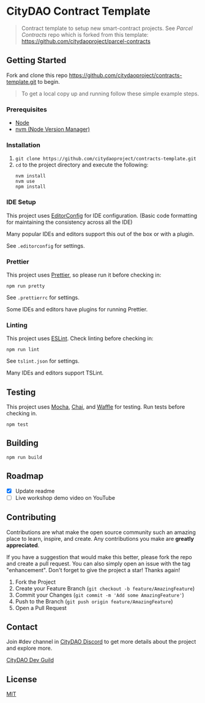 # CityDAO Contract Template

> Contract template to setup new smart-contract projects. See *Parcel Contracts* repo which is forked from this template: https://github.com/citydaoproject/parcel-contracts

## Getting Started

Fork and clone this repo https://github.com/citydaoproject/contracts-template.git to begin.  
> To get a local copy up and running follow these simple example steps.

### Prerequisites

  * [Node](https://nodejs.org/)
  * [nvm (Node Version Manager)](https://github.com/nvm-sh/nvm)


### Installation

1. `git clone https://github.com/citydaoproject/contracts-template.git`
2. `cd` to the project directory and execute the following:
    ```
    nvm install
    nvm use
    npm install
    ```

### IDE Setup

This project uses [EditorConfig](https://editorconfig.org/) for IDE configuration. (Basic code formatting for maintaining the consistency across all the IDE)

Many popular IDEs and editors support this out of the box or with a plugin.

See `.editorconfig` for settings.

### Prettier

This project uses [Prettier](https://prettier.io/), so please run it before checking in:

```
npm run pretty
```

See `.prettierrc` for settings.

Some IDEs and editors have plugins for running Prettier.

### Linting

This project uses [ESLint](https://eslint.org/). Check linting before checking in:

```
npm run lint
```

See `tslint.json` for settings.

Many IDEs and editors support TSLint.

## Testing

This project uses [Mocha](https://mochajs.org/), [Chai](https://www.chaijs.com/), and [Waffle](https://getwaffle.io/) for testing. Run tests before checking in.

```
npm test
```

## Building

```
npm run build
```

## Roadmap

- [x] Update readme
- [ ] Live workshop demo video on YouTube

## Contributing

Contributions are what make the open source community such an amazing place to learn, inspire, and create. Any contributions you make are **greatly appreciated**.

If you have a suggestion that would make this better, please fork the repo and create a pull request. You can also simply open an issue with the tag "enhancement".
Don't forget to give the project a star! Thanks again!

1. Fork the Project
2. Create your Feature Branch (`git checkout -b feature/AmazingFeature`)
3. Commit your Changes (`git commit -m 'Add some AmazingFeature'`)
4. Push to the Branch (`git push origin feature/AmazingFeature`)
5. Open a Pull Request

## Contact

Join #dev channel in [CityDAO Discord](https://discord.gg/B9YbPNwcD3) to get more details about the project and explore more.

[CityDAO Dev Guild](https://www.citydao.io/guilds/dev)

## License
[MIT](https://choosealicense.com/licenses/mit/)
